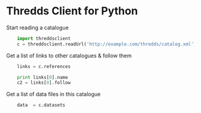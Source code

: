 Thredds Client for Python
=========================

Start reading a catalogue

```python
    import threddsclient
    c = threddsclient.readUrl('http://example.com/thredds/catalog.xml')
```

Get a list of links to other catalogues & follow them

```python
    links = c.references

    print links[0].name
    c2 = links[0].follow
```

Get a list of data files in this catalogue

```python
    data  = c.datasets
```

